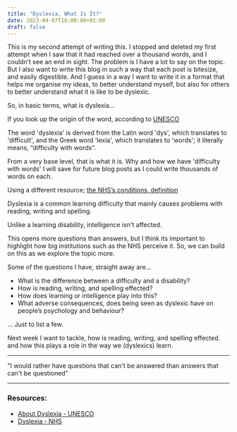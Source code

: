 ```yaml
---
title: "Dyslexia, What Is It?"
date: 2023-04-07T16:00:00+01:00
draft: false
---
```


<!-- Blog Post #3 -->

This is my second attempt of writing this. I stopped and deleted my first attempt when I saw that it had reached over a thousand words, and I couldn’t see an end in sight. The problem is I have a lot to say on the topic. But I also want to write this blog in such a way that each post is bitesize, and easily digestible. And I guess in a way I want to write it in a format that helps me organise my ideas, to better understand myself, but also for others to better understand what it is like to be dyslexic.

So, in basic terms, what is dyslexia… 

If you look up the origin of the word, according to [UNESCO](https://mgiep.unesco.org/article/about-dyslexia)

The word 'dyslexia' is derived from the Latin word 'dys', which translates to 'difficult', and the Greek word 'lexia', which translates to 'words'; it literally means, “difficulty with words”.

From a very base level, that is what it is. Why and how we have 'difficulty with words' I will save for future blog posts as I could write thousands of words on each.

Using a different resource; [the NHS’s conditions, definition]( https://www.nhs.uk/conditions/dyslexia/)

Dyslexia is a common learning difficulty that mainly causes problems with reading, writing and spelling.

Unlike a learning disability, intelligence isn't affected.

This opens more questions than answers, but I think its important to highlight how big institutions such as the NHS perceive it. So, we can build on this as we explore the topic more. 

Some of the questions I have, straight away are...

- What is the difference between a difficulty and a disability?
- How is reading, writing, and spelling effected? 
- How does learning or intelligence play into this?
- What adverse consequences, does being seen as dyslexic have on people’s psychology and behaviour? 

... Just to list a few. 

Next week I want to tackle, how is reading, writing, and spelling effected. and how this plays a role in the way we (dyslexics) learn.

---

"I would rather have questions that can't be answered than answers that can't be questioned"

---

### Resources:

- [About Dyslexia - UNESCO](https://mgiep.unesco.org/article/about-dyslexia)
- [Dyslexia - NHS]( https://www.nhs.uk/conditions/dyslexia/)
